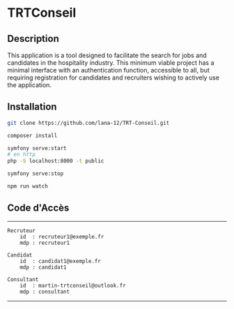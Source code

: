 # TRTConseil 


## Description

This application is a tool designed to facilitate the search for jobs and candidates in the hospitality industry. This minimum viable project has a minimal interface with an authentication function, accessible to all, but requiring registration for candidates and recruiters wishing to actively use the application.

## Installation 

``` bash 
git clone https://github.com/lana-12/TRT-Conseil.git

composer install

symfony serve:start
# en http
php -S localhost:8000 -t public

symfony serve:stop

npm run watch

```

## Code d'Accès 


---
    Recruteur
        id  : recruteur1@exemple.fr
        mdp : recruteur1

    Candidat
        id  : candidat1@exemple.fr
        mdp : candidat1

    Consultant
        id  : martin-trtconseil@outlook.fr
        mdp : consultant

---

